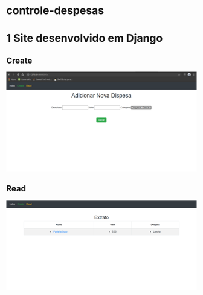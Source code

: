 # controle-despesas
# 1 Site desenvolvido em Django

## Create
![Create](https://github.com/Porfirio-Prodigy/Django-Despesas/blob/main/images/tela-1.png)

## Read
![Read](https://github.com/Porfirio-Prodigy/Django-Despesas/blob/main/images/tela-2.png)

